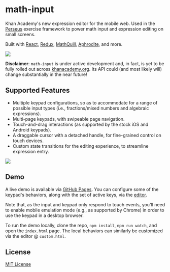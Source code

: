 # math-input

Khan Academy's new expression editor for the mobile web. Used in the [Perseus](https://github.com/khan/perseus) exercise framework to power math input and expression editing on small screens.

Built with [React](https://github.com/facebook/react), [Redux](https://github.com/reactjs/redux), [MathQuill](https://github.com/mathquill/mathquill), [Aphrodite](https://github.com/khan/aphrodite), and more.

![](https://cloud.githubusercontent.com/assets/1309177/15994911/d1acd29e-30c5-11e6-9707-6bef8e69114f.gif)

**Disclaimer**: `math-input` is under active development and, in fact, is yet to be fully rolled out across [khanacademy.org](https://www.khanacademy.org/). Its API could (and most likely will) change substantially in the near future!

## Supported Features

- Multiple keypad configurations, so as to accommodate for a range of possible input types (i.e., fractions/mixed numbers and algebraic expressions).
- Multi-page keypads, with swipeable page navigation.
- Touch-and-drag interactions (as supported by the stock iOS and Android keypads).
- A draggable cursor with a detached handle, for fine-grained control on touch devices.
- Custom state transitions for the editing experience, to streamline expression entry.

![](https://cloud.githubusercontent.com/assets/1309177/15994912/d2b60cdc-30c5-11e6-8eb4-9086d76f327c.gif)

## Demo

A live demo is available via [GitHub Pages](http://khan.github.io/math-input/). You can configure some of the keypad's behaviors, along with the set of active keys, via the [editor](http://khan.github.io/math-input/custom.html).

Note that, as the input and keypad only respond to touch events, you'll need to enable mobile emulation mode (e.g., as supported by Chrome) in order to use the keypad in a desktop browser.

To run the demo locally, clone the repo, `npm install`, `npm run watch`, and open the `index.html` page. The local behaviors can similarly be customized via the editor @ `custom.html`.

## License

[MIT License](http://opensource.org/licenses/MIT)
